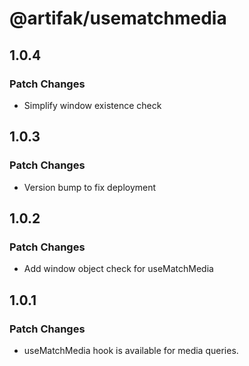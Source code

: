 # @artifak/usematchmedia

## 1.0.4

### Patch Changes

- Simplify window existence check

## 1.0.3

### Patch Changes

- Version bump to fix deployment

## 1.0.2

### Patch Changes

- Add window object check for useMatchMedia

## 1.0.1

### Patch Changes

- useMatchMedia hook is available for media queries.
